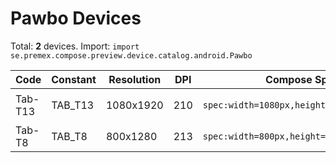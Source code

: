 # Pawbo Devices

Total: **2** devices. Import: `import se.premex.compose.preview.device.catalog.android.Pawbo`

| Code | Constant | Resolution | DPI | Compose Spec | Preview Usage |
|------|----------|------------|-----|-------------|---------------|
| Tab-T13 | TAB_T13 | 1080x1920 | 210 | `spec:width=1080px,height=1920px,dpi=210` | `@Preview(device = Pawbo.TAB_T13)` |
| Tab-T8 | TAB_T8 | 800x1280 | 213 | `spec:width=800px,height=1280px,dpi=213` | `@Preview(device = Pawbo.TAB_T8)` |

<!-- Generated automatically. Do not edit manually. -->
